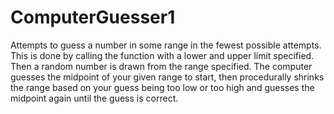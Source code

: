 # ComputerGuesser1
Attempts to guess a number in some range in the fewest possible attempts.
This is done by calling the function with a lower and upper limit specified. Then a random number is drawn from the range specified. The computer guesses the midpoint of your given range to start, then procedurally shrinks the range based on your guess being too low or too high and guesses the midpoint again until the guess is correct.
